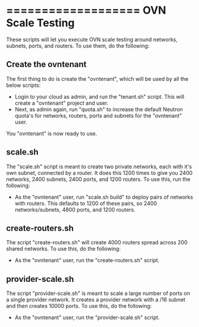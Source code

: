 ===================
 OVN Scale Testing
===================

These scripts will let you execute OVN scale testing around networks, subnets,
ports, and routers. To use them, do the following:

Create the ovntenant
--------------------

The first thing to do is create the "ovntenant", which will be used by all the
below scripts:

* Login to your cloud as admin, and run the "tenant.sh" script. This will
  create a "ovntenant" project and user.
* Next, as admin again, run "quota.sh" to increase the default Neutron
  quota's for networks, routers, ports and subnets for the "ovntenant"
  user.

You "ovntenant" is now ready to use.

scale.sh
--------

The "scale.sh" script is meant to create two private networks, each with it's
own subnet, connected by a router. It does this 1200 times to give you 2400
networks, 2400 subnets, 2400 ports, and 1200 routers. To use this, run the
following:

* As the "ovntenant" user, run "scale.sh build" to deploy pairs of networks
  with routers. This defaults to 1200 of these pairs, so 2400 networks/subnets,
  4800 ports, and 1200 routers.

create-routers.sh
-----------------

The script "create-routers.sh" will create 4000 routers spread across 200 shared
networks. To use this, do the following:

* As the "ovntenant" user, run the "create-routers.sh" script.

provider-scale.sh
-----------------

The script "provider-scale.sh" is meant to scale a large number of ports on a
single provider network. It creates a provider network with a /16 subnet and
then creates 10000 ports. To use this, do the following:

* As the "ovntenant" user, run the "provider-scale.sh" script.
